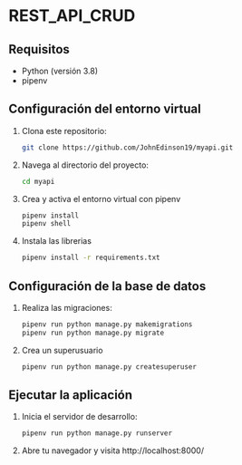 # REST_API_CRUD

## Requisitos

- Python (versión 3.8)
- pipenv

## Configuración del entorno virtual

1. Clona este repositorio:

   ```bash
   git clone https://github.com/JohnEdinson19/myapi.git

2. Navega al directorio del proyecto:
    ```bash
    cd myapi

3. Crea y activa el entorno virtual con pipenv
    ```bash
    pipenv install
    pipenv shell
    
3. Instala las librerias
    ```bash
    pipenv install -r requirements.txt

## Configuración de la base de datos
1. Realiza las migraciones:
    ```bash
    pipenv run python manage.py makemigrations
    pipenv run python manage.py migrate

2. Crea un superusuario
    ```bash
    pipenv run python manage.py createsuperuser

## Ejecutar la aplicación
1. Inicia el servidor de desarrollo:
    ```bash
    pipenv run python manage.py runserver
2. Abre tu navegador y visita http://localhost:8000/
